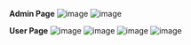 **Admin Page** 
![image](https://github.com/user-attachments/assets/19f0afd5-c695-4def-9c6d-8cd867d054f5)
![image](https://github.com/user-attachments/assets/76e817bd-3a43-4529-bc7b-0e645982f43d)


**User Page** 
![image](https://github.com/user-attachments/assets/c36c8dfd-fa2d-42c1-8329-d4020afc85d4)
![image](https://github.com/user-attachments/assets/5d0bda2e-7183-438d-9726-f81468a6923b)
![image](https://github.com/user-attachments/assets/f217a197-4c19-47b9-a7d9-ba43c411a2b9)
![image](https://github.com/user-attachments/assets/ae723811-55cd-483c-a2a2-8985e1f7c5a0)

